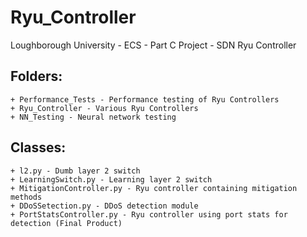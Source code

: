 # Ryu_Controller
Loughborough University - ECS - Part C Project - SDN Ryu Controller

Folders:
---
    + Performance_Tests - Performance testing of Ryu Controllers
    + Ryu_Controller - Various Ryu Controllers
    + NN_Testing - Neural network testing

Classes:
---
    + l2.py - Dumb layer 2 switch
    + LearningSwitch.py - Learning layer 2 switch
    + MitigationController.py - Ryu controller containing mitigation methods
    + DDoSSetection.py - DDoS detection module
    + PortStatsController.py - Ryu controller using port stats for detection (Final Product)
